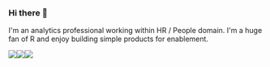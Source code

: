 ### Hi there 👋

I'm an analytics professional working within HR / People domain.  I'm a huge fan of R and enjoy building simple products for enablement.

<a href="https://www.jacksonchou.com"><img src="https://img.shields.io/badge/JACKSONCHOU.COM-green?style=for-the-badge&logoColor=2E8B57&color=royalblue"><a href="https://www.jacksonchou.com/resume"><img src="https://img.shields.io/badge/resume-green?style=for-the-badge&logoColor=2E8B57&color=2E8B57"><a href="https://www.linkedin.com/in/jacksonchou/"><img src="https://img.shields.io/badge/LinkedIn-0077B5?style=for-the-badge&logo=linkedin&logoColor=white">

<!--
**JacksonChou/JacksonChou** is a ✨ _special_ ✨ repository because its `README.md` (this file) appears on your GitHub profile.

Here are some ideas to get you started:

- 🔭 I’m currently working on ...
- 🌱 I’m currently learning ...
- 👯 I’m looking to collaborate on ...
- 🤔 I’m looking for help with ...
- 💬 Ask me about ...
- 📫 How to reach me: ...
- 😄 Pronouns: ...
- ⚡ Fun fact: ...
-->
